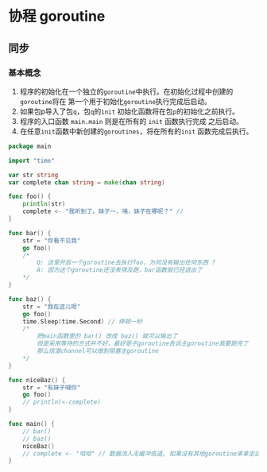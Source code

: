 # 协程 goroutine

## 同步
### 基本概念
1. 程序的初始化在一个独立的```goroutine```中执行。在初始化过程中创建的```goroutine```将在 第一个用于初始化```goroutine```执行完成后启动。
2. 如果包p导入了包```q```，包```q```的```init``` 初始化函数将在包```p```的初始化之前执行。
3. 程序的入口函数 ```main.main``` 则是在所有的 ```init``` 函数执行完成 之后启动。
4. 在任意```init```函数中新创建的```goroutines```，将在所有的```init``` 函数完成后执行。

```go
package main

import "time"

var str string
var complete chan string = make(chan string)

func foo() {
	println(str)
	complete <- "我听到了。妹子～，咦，妹子在哪呢？" //
}

func bar() {
	str = "你看不见我"
	go foo()
	/*
		Q: 这里开启一个goroutine去执行foo，为何没有输出任何东西 ?
		A: 因为这个goroutine还没来得及跑，bar函数就已经退出了
	*/
}

func baz() {
	str = "我在这儿呢"
	go foo()
	time.Sleep(time.Second) // 停顿一秒
	/*
		把main函数里的 bar() 改成 baz() 就可以输出了
		但是采用等待的方式并不好，最好是子goroutine告诉主goroutine我要跑完了
		那么信道channel可以做到阻塞主goroutine
	*/
}

func niceBaz() {
	str = "有妹子喊你"
	go foo()
	// println(<-complete)
}

func main() {
	// bar()
	// baz()
	niceBaz()
	// complete <- "哈哈" // 数据流入无缓冲信道, 如果没有其他goroutine来拿走这个数据，那么当前线阻塞
}
```
